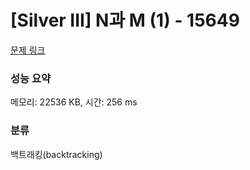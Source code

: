 # [Silver III] N과 M (1) - 15649 

[문제 링크](https://www.acmicpc.net/problem/15649) 

### 성능 요약

메모리: 22536 KB, 시간: 256 ms

### 분류

백트래킹(backtracking)


